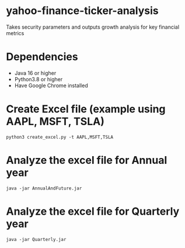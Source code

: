 # yahoo-finance-ticker-analysis
Takes security parameters and outputs growth analysis for key financial metrics

# Dependencies
  - Java 16 or higher
  - Python3.8 or higher
  - Have Google Chrome installed 

# Create Excel file (example using AAPL, MSFT, TSLA)
``` python3 create_excel.py -t AAPL,MSFT,TSLA ``` 

# Analyze the excel file for Annual year
``` java -jar AnnualAndFuture.jar ```

# Analyze the excel file for Quarterly year
``` java -jar Quarterly.jar ```
